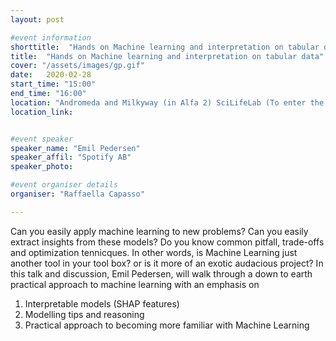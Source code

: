 ```yaml
---
layout: post

#event information
shorttitle:  "Hands on Machine learning and interpretation on tabular data"
title:  "Hands on Machine learning and interpretation on tabular data"
cover: "/assets/images/gp.gif"
date:   2020-02-28
start_time: "15:00"
end_time: "16:00"
location: "Andromeda and Milkyway (in Alfa 2) SciLifeLab (To enter the building, please talk to the reception at the lobby to contact either Björn Forsberg or Arne Elofsson)"
location_link: 


#event speaker
speaker_name: "Emil Pedersen"
speaker_affil: "Spotify AB"
speaker_photo:

#event organiser details
organiser: "Raffaella Capasso"

---
```

Can you easily apply machine learning to new problems? Can you easily extract insights from these models?
Do you know common pitfall, trade-offs and optimization tennicques. In other words, is Machine Learning just another tool in your tool box? 
or is it more of an exotic audacious project?
In this talk and discussion, Emil Pedersen, will walk through a down to earth practical approach to machine learning with an emphasis on
1) Interpretable models (SHAP features)
2) Modelling tips and reasoning
3) Practical approach to becoming more familiar with Machine Learning
